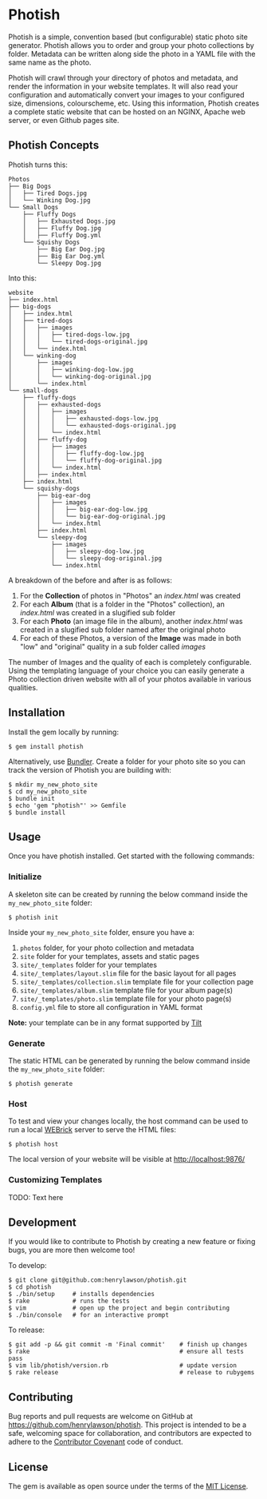 # Photish

Photish is a simple, convention based (but configurable) static photo site
generator. Photish allows you to order and group your photo collections by
folder. Metadata can be written along side the photo in a YAML file with the
same name as the photo.

Photish will crawl through your directory of photos and metadata, and render
the information in your website templates. It will also read your configuration
and automatically convert your images to your configured size, dimensions,
colourscheme, etc. Using this information, Photish creates a complete static
website that can be hosted on an NGINX, Apache web server, or even Github
pages site.

## Photish Concepts

Photish turns this:

    Photos
    ├── Big Dogs
    │   ├── Tired Dogs.jpg
    │   └── Winking Dog.jpg
    └── Small Dogs
        ├── Fluffy Dogs
        │   ├── Exhausted Dogs.jpg
        │   ├── Fluffy Dog.jpg
        │   ├── Fluffy Dog.yml
        └── Squishy Dogs
            ├── Big Ear Dog.jpg
            ├── Big Ear Dog.yml
            └── Sleepy Dog.jpg

Into this:

    website
    ├── index.html
    ├── big-dogs
    │   ├── index.html
    │   ├── tired-dogs
    │   │   ├── images
    │   │   │   ├── tired-dogs-low.jpg
    │   │   │   └── tired-dogs-original.jpg
    │   │   └── index.html
    │   └── winking-dog
    │       ├── images
    │       │   ├── winking-dog-low.jpg
    │       │   └── winking-dog-original.jpg
    │       └── index.html
    └── small-dogs
        ├── fluffy-dogs
        │   ├── exhausted-dogs
        │   │   ├── images
        │   │   │   ├── exhausted-dogs-low.jpg
        │   │   │   └── exhausted-dogs-original.jpg
        │   │   └── index.html
        │   ├── fluffy-dog
        │   │   ├── images
        │   │   │   ├── fluffy-dog-low.jpg
        │   │   │   └── fluffy-dog-original.jpg
        │   │   └── index.html
        │   ├── index.html
        ├── index.html
        └── squishy-dogs
            ├── big-ear-dog
            │   ├── images
            │   │   ├── big-ear-dog-low.jpg
            │   │   └── big-ear-dog-original.jpg
            │   └── index.html
            ├── index.html
            └── sleepy-dog
                ├── images
                │   ├── sleepy-dog-low.jpg
                │   └── sleepy-dog-original.jpg
                └── index.html

A breakdown of the before and after is as follows:

1. For the **Collection** of photos in "Photos" an _index.html_ was created
1. For each **Album** (that is a folder in the "Photos" collection), an
   _index.html_ was created in a slugified sub folder
1. For each **Photo** (an image file in the album), another _index.html_ was
   created in a slugified sub folder named after the original photo
1. For each of these Photos, a version of the **Image** was made in both "low"
   and "original" quality in a sub folder called _images_

The number of Images and the quality of each is completely configurable. Using
the templating language of your choice you can easily generate a Photo
collection driven website with all of your photos available in various
qualities.

## Installation

Install the gem locally by running:

    $ gem install photish

Alternatively, use [Bundler](http://bundler.io/). Create a folder for your
photo site so you can track the version of Photish you are building with:

    $ mkdir my_new_photo_site
    $ cd my_new_photo_site
    $ bundle init
    $ echo 'gem "photish"' >> Gemfile
    $ bundle install

## Usage

Once you have photish installed. Get started with the following commands:

### Initialize

A skeleton site can be created by running the below command inside the
`my_new_photo_site` folder:

    $ photish init

Inside your `my_new_photo_site` folder, ensure you have a:

1. `photos` folder, for your photo collection and metadata
1. `site` folder for your templates, assets and static pages
1. `site/_templates` folder for your templates
1. `site/_templates/layout.slim` file for the basic layout for all pages
1. `site/_templates/collection.slim` template file for your collection page
1. `site/_templates/album.slim` template file for your album page(s)
1. `site/_templates/photo.slim` template file for your photo page(s)
1. `config.yml` file to store all configuration in YAML format

**Note:** your template can be in any format supported by
[Tilt](https://github.com/rtomayko/tilt)

### Generate

The static HTML can be generated by running the below command inside the
`my_new_photo_site` folder:

    $ photish generate

### Host

To test and view your changes locally, the host command can be used to run a
local
[WEBrick](http://ruby-doc.org/stdlib-1.9.3/libdoc/webrick/rdoc/WEBrick.html)
server to serve the HTML files:

    $ photish host

The local version of your website will be visible at [http://localhost:9876/](http://localhost:9876/)

### Customizing Templates

TODO: Text here

## Development

If you would like to contribute to Photish by creating a new feature or fixing
bugs, you are more then welcome too!

To develop:

    $ git clone git@github.com:henrylawson/photish.git
    $ cd photish
    $ ./bin/setup     # installs dependencies
    $ rake            # runs the tests
    $ vim             # open up the project and begin contributing
    $ ./bin/console   # for an interactive prompt

To release:

    $ git add -p && git commit -m 'Final commit'    # finish up changes
    $ rake                                          # ensure all tests pass
    $ vim lib/photish/version.rb                    # update version
    $ rake release                                  # release to rubygems

## Contributing

Bug reports and pull requests are welcome on GitHub at
https://github.com/henrylawson/photish. This project is intended to be a safe,
welcoming space for collaboration, and contributors are expected to adhere to
the [Contributor Covenant](contributor-covenant.org) code of conduct.

## License

The gem is available as open source under the terms of the [MIT
License](http://opensource.org/licenses/MIT).


